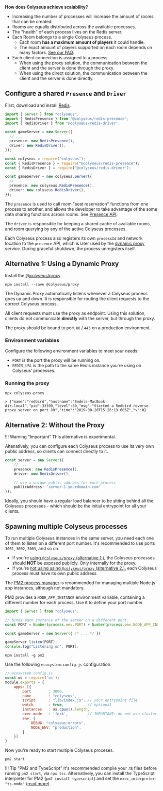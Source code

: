 **How does Colyseus achieve scalability?**

- Increasing the number of processes will increase the amount of rooms that can be created.
- Rooms are equally distributed across the available processes.
- The "health" of each process lives on the Redis server.
- Each Room belongs to a single Colyseus process.
    - Each room **has a maximum amount of players** it could handle.
    - The exact amount of players supported on each room depends on many factors. [See our FAQ](/colyseus/faq/#how-many-ccu-a-colyseus-server-can-handle).
- Each client connection is assigned to a process.
    - When using the proxy solution, the communication between the client and the server is done through the proxy.
    - When using the direct solution, the communication between the client and the server is done directly.

## Configure a shared `Presence` and `Driver`

First, download and install [Redis](https://redis.io/topics/quickstart).

```typescript fct_label="TypeScript"
import { Server } from "colyseus";
import { RedisPresence } from "@colyseus/redis-presence";
import { RedisDriver } from "@colyseus/redis-driver";

const gameServer = new Server({
  // ...
  presence: new RedisPresence(),
  driver: new RedisDriver(),
});
```

```typescript fct_label="JavaScript"
const colyseus = require("colyseus");
const { RedisPresence } = require("@colyseus/redis-presence");
const { RedisDriver } = require("@colyseus/redis-driver");

const gameServer = new colyseus.Server({
  // ...
  presence: new colyseus.RedisPresence(),
  driver: new colyseus.RedisDriver(),
});
```

The `presence` is used to call room "seat reservation" functions from one process to another, and allows the developer to take advantage of the some data sharing functions across rooms. See [Presence API](/server/presence/#api).

The `driver` is responsible for keeping a shared cache of available rooms, and room querying by any of the active Colyseus processes.

Each Colyseus process also registers its own `processId` and network location to the `presence` API, which is later used by the [dynamic proxy](#dynamic-proxy) service. During graceful shutdown, the process unregisters itself.

## Alternative 1: Using a Dynamic Proxy

Install the [@colyseus/proxy](https://github.com/colyseus/proxy).

```
npm install --save @colyseus/proxy
```

The Dynamic Proxy automatically listens whenever a Colyseus process goes up and down. It is responsible for routing the client requests to the correct Colyseus process.

All client requests must use the proxy as endpoint. Using this solution, clients do not communicate **directly** with the server, but through the proxy.

The proxy should be bound to port `80` / `443` on a production environment.

### Environment variables

Configure the following environment variables to meet your needs:

- `PORT` is the port the proxy will be running on.
- `REDIS_URL` is the path to the same Redis instance you're using on Colyseus' processes.

### Running the proxy

```
npx colyseus-proxy

> {"name":"redbird","hostname":"Endels-MacBook-Air.local","pid":33390,"level":30,"msg":"Started a Redbird reverse proxy server on port 80","time":"2019-08-20T15:26:19.605Z","v":0}
```

## Alternative 2: Without the Proxy

!!! Warning "Important"
    This alternative is experimental.

Altenatively, you can configure each Colyseus process to use its very own public address, so clients can connect directly to it.

```typescript
const server = new Server({
    // ...
    presence: new RedisPresence(),
    driver: new RedisDriver(),

    // use a unique public address for each process
    publicAddress: "server-1.yourdomain.com"
});
```

Ideally, you should have a regular load balancer to be sitting behind all the Colyseus processes - which should be the initial entrypoint for all your clients.

## Spawning multiple Colyseus processes

To run multiple Colyseus instances in the same server, you need each one of them to listen on a different port number. It's recommended to use ports `3001`, `3002`, `3003`, and so on.

- If you're [using `@colyseus/proxy` (alternative 1.)](#alternative-1-using-a-dynamic-proxy), the Colyseus processes should **NOT** be exposed publicly. Only internally for the proxy.
- If you're [not using using `@colyseus/proxy` (alternative 2.)](#alternative-2-without-the-proxy), each Colyseus process must have its own public address.

The [PM2 process manager](http://pm2.keymetrics.io/) is recommended for managing multiple Node.js app instances, although not mandatory.

PM2 provides a `NODE_APP_INSTANCE` environment variable, containing a different number for each process. Use it to define your port number.

```typescript
import { Server } from "colyseus";

// binds each instance of the server on a different port.
const PORT = Number(process.env.PORT) + Number(process.env.NODE_APP_INSTANCE);

const gameServer = new Server({ /* ... */ })

gameServer.listen(PORT);
console.log("Listening on", PORT);
```

```
npm install -g pm2
```

Use the following `ecosystem.config.js` configuration:

```javascript
// ecosystem.config.js
const os = require('os');
module.exports = {
    apps: [{
        port        : 3000,
        name        : "colyseus",
        script      : "lib/index.js", // your entrypoint file
        watch       : true,           // optional
        instances   : os.cpus().length,
        exec_mode   : 'fork',         // IMPORTANT: do not use cluster mode.
        env: {
            DEBUG: "colyseus:errors",
            NODE_ENV: "production",
        }
    }]
}
```

Now you're ready to start multiple Colyseus proceses.

```
pm2 start
```

!!! Tip "PM2 and TypeScript"
    It's recommended compile your .ts files before running `pm2 start`, via `npx tsc`. Alternatively, you can install the TypeScript interpreter for PM2 (`pm2 install typescript`) and set the `exec_interpreter: "ts-node"` ([read more](http://pm2.keymetrics.io/docs/tutorials/using-transpilers-with-pm2)).
